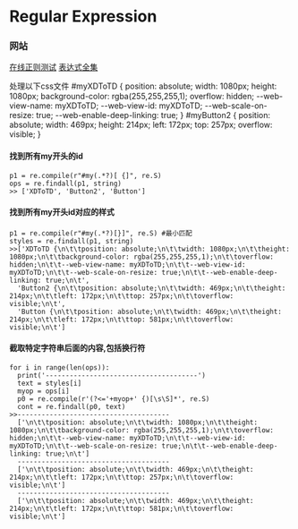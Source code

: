 # Regular Expression

### 网站
[在线正则测试](https://tool.oschina.net/regex/)
[表达式全集](https://tool.oschina.net/uploads/apidocs/jquery/regexp.html)

处理以下css文件
    #myXDToTD {
        position: absolute;
        width: 1080px;
        height: 1080px;
        background-color: rgba(255,255,255,1);
        overflow: hidden;
        --web-view-name: myXDToTD;
        --web-view-id: myXDToTD;
        --web-scale-on-resize: true;
        --web-enable-deep-linking: true;
      }
    #myButton2 {
        position: absolute;
        width: 469px;
        height: 214px;
        left: 172px;
        top: 257px;
        overflow: visible;
      }

#### 找到所有my开头的id
    p1 = re.compile(r"#my(.*?)[ {]", re.S)
    ops = re.findall(p1, string)
    >> ['XDToTD', 'Button2', 'Button']

#### 找到所有my开头id对应的样式
    p1 = re.compile(r"#my(.*?)[}]", re.S) #最小匹配
    styles = re.findall(p1, string)
    >>['XDToTD {\n\t\tposition: absolute;\n\t\twidth: 1080px;\n\t\theight: 1080px;\n\t\tbackground-color: rgba(255,255,255,1);\n\t\toverflow: hidden;\n\t\t--web-view-name: myXDToTD;\n\t\t--web-view-id: myXDToTD;\n\t\t--web-scale-on-resize: true;\n\t\t--web-enable-deep-linking: true;\n\t', 
      'Button2 {\n\t\tposition: absolute;\n\t\twidth: 469px;\n\t\theight: 214px;\n\t\tleft: 172px;\n\t\ttop: 257px;\n\t\toverflow: visible;\n\t', 
      'Button {\n\t\tposition: absolute;\n\t\twidth: 469px;\n\t\theight: 214px;\n\t\tleft: 172px;\n\t\ttop: 581px;\n\t\toverflow: visible;\n\t']

#### 截取特定字符串后面的内容,包括换行符
    for i in range(len(ops)):
      print('--------------------------------------')
      text = styles[i]
      myop = ops[i]
      p0 = re.compile(r'(?<='+myop+' {)[\s\S]*', re.S)
      cont = re.findall(p0, text)
    >>--------------------------------------
      ['\n\t\tposition: absolute;\n\t\twidth: 1080px;\n\t\theight: 1080px;\n\t\tbackground-color: rgba(255,255,255,1);\n\t\toverflow: hidden;\n\t\t--web-view-name: myXDToTD;\n\t\t--web-view-id: myXDToTD;\n\t\t--web-scale-on-resize: true;\n\t\t--web-enable-deep-linking: true;\n\t']
      --------------------------------------
      ['\n\t\tposition: absolute;\n\t\twidth: 469px;\n\t\theight: 214px;\n\t\tleft: 172px;\n\t\ttop: 257px;\n\t\toverflow: visible;\n\t']
      --------------------------------------
      ['\n\t\tposition: absolute;\n\t\twidth: 469px;\n\t\theight: 214px;\n\t\tleft: 172px;\n\t\ttop: 581px;\n\t\toverflow: visible;\n\t']
